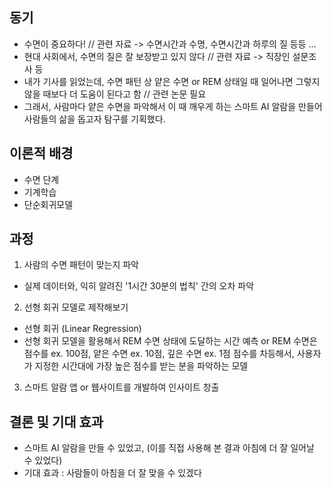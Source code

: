 ## 동기
- 수면이 중요하다! // 관련 자료 ->  수면시간과 수명, 수면시간과 하루의 질  등등 ...
- 현대 사회에서, 수면의 질은 잘 보장받고 있지 않다 // 관련 자료 -> 직장인 설문조사 등
- 내가 기사를 읽었는데, 수면 패턴 상 얕은 수면 or REM 상태일 때 일어나면 그렇지 않을 때보다 더 도움이 된다고 함 // 관련 논문 필요
- 그래서, 사람마다 얕은 수면을 파악해서 이 때 깨우게 하는 스마트 AI 알람을 만들어 사람들의 삶을 돕고자 탐구를 기획했다.

## 이론적 배경
- 수면 단계
- 기계학습
- 단순회귀모델

## 과정
1. 사람의 수면 패턴이 맞는지 파악
- 실제 데이터와, 익히 알려진 '1시간 30분의 법칙' 간의 오차 파악
2. 선형 회귀 모델로 제작해보기
- 선형 회귀 (Linear Regression)
- 선형 회귀 모델을 활용해서 REM 수면 상태에 도달하는 시간 예측 or REM 수면은 점수를 ex. 100점, 얕은 수면 ex. 10점, 깊은 수면 ex. 1점 점수를 차등해서, 사용자가 지정한 시간대에 가장 높은 점수를 받는 분을 파악하는 모델
3. 스마트 알람 앱 or 웹사이트를 개발하여 인사이트 창출

## 결론 및 기대 효과
- 스마트 AI 알람을 만들 수 있었고, (이를 직접 사용해 본 결과 아침에 더 잘 일어날 수 있었다)
- 기대 효과 : 사람들이 아침을 더 잘 맞을 수 있겠다
